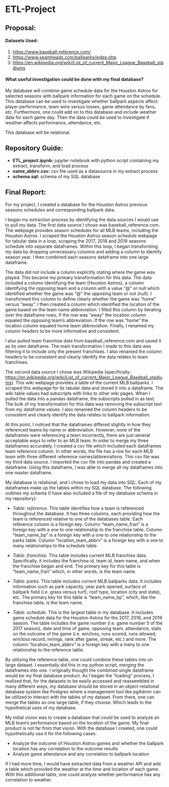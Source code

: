 # ETL-Project

## Proposal: 

#### Datasets Used:
1. https://www.baseball-reference.com/
2. https://www.seamheads.com/ballparks/index.php
3. https://en.wikipedia.org/wiki/List_of_current_Major_League_Baseball_stadiums

#### What useful investigation could be done with my final database?
My database will combine game schedule data for the Houston Astros for selected seasons with ballpark information for each game on the schedule. This database can be used to investigate whether ballpark aspects affect: player performance, team wins versus losses, game attendance by fans, etc. Furthermore, one could add on to this database and include weather data for each game day. Then the data could be used to investigate if weather affects performance, attendance, etc.

This database will be relational.

## Repository Guide:
- **ETL_project.ipynb:** jupyter notebook with python script containing my extract, transform, and load process
- **name_abbrv.csv:** csv file used as a datasource in my extract process
- **schema.sql:** schema of my SQL database

## Final Report: 

For my project, I created a database for the Houston Astros previous seasons schedules and corresponding ballpark data. 

I began my extraction process by identifying the data sources I would use to pull my data. The first data source I chose was baseball_reference.com. The webpage provides season schedules for all MLB teams, including the Houston Astros. I scraped the Houston Astros season schedule webpage for tabular data in a loop, scraping the 2017, 2018 and 2019 seasons schedule into separate dataframes. Within this loop, I began transforming my data by dropping unnecessary columns and adding a column to identify season year. I then combined each seasons dataframe into one large dataframe. 

The data did not include a column explicitly stating where the game was played. This became my primary transformation for this data. The data included a column identifying the team (Houston Astros), a column identifying the opposing team and a column with a value “@” or null which identified whether the game was “@” the opposing team or not (null). I transformed this column to define clearly whether the game was “home” versus “away”. I then created a column which identified the location of the game based on the team name abbreviation. I filled this column by iterating over the dataframe rows, if the row was “away” the location column equaled the opposing team’s abbreviation. If the row was “home” the location column equaled home team abbreviation. Finally, I renamed my column headers to be more informative and consistent. 

I also pulled team franchise data from baseball_reference.com and saved it as its own dataframe. The main transformation I made to this data was filtering it to include only the present franchises. I also renamed the column headers to be consistent and clearly identify the data relates to team franchises.

The second data source I chose was Wikipedia (specifically: https://en.wikipedia.org/wiki/List_of_current_Major_League_Baseball_stadiums). This wiki webpage provides a table of the current MLB ballparks. I scraped this webpage for its tabular data and stored it into a dataframe. The wiki table values had subscripts with links to other wiki pages. When I pulled the data into a pandas dataframe, the subscripts pulled in as text. The bulk of my transformation for this data was removing the subscript text from my dataframe values. I also renamed the column headers to be consistent and clearly identify the data relates to ballpark information. 

At this point, I noticed that the dataframes differed slightly in how they referenced teams by name or abbreviation. However, none of the dataframes were referencing a team incorrectly, there are just several acceptable ways to refer to an MLB team. In order to merge my three dataframes accurately, I created a csv file which included each dataframes team reference column. In other words, the file has a row for each MLB team with three different reference names/abbreviations. This csv file was my third data source. I imported the csv file into pandas and created a dataframe. Using this dataframe, I was able to merge all my dataframes into one master dataframe. 

My database is relational, and I chose to load my data into SQL. Each of my dataframes make up the tables within my SQL database. The following outlines my schema (I have also included a file of my database schema in my repository):

- *Table: reference.* This table identifies how a team is referenced throughout the database. It has three columns, each providing how the team is referenced relative to one of the databases table. Each reference column is a foreign key. Column “team_name_fran” is a foreign key with a one to one relationship to the franchise table. Column “team_name_bp” is a foreign key with a one to one relationship to the parks table. Column “location_team_abbrv” is a foreign key with a one to many relationships to the schedule table.

- *Table: franchise.* This table includes current MLB franchise data. Specifically, it includes the franchise id, team id, team name, and when the franchise began and end. The primary key for this table is “team_name_fran” which, in other words, is the team name. 

- *Table: parks.* This table includes current MLB ballparks data. It includes information such as park capacity, year park opened, surface of ballpark field (i.e. grass versus turf), roof type, location (city and state), etc. The primary key for this table is “team_name_bp”, which, like the franchise table, is the team name. 

- *Table: schedule.* This is the largest table in my database. It includes game schedule data for the Houston Astros for the 2017, 2018, and 2019 season. The table includes the game number (i.e. game number 5 of the 2017 season), date and time of game, opposing team, attendance, stats on the outcome of the game (i.e. win/loss, runs scored, runs allowed, win/loss record, innings, rank after game, streak, etc.) and more. The column “location_team_abbrv” is a foreign key with a many to one relationship to the reference table. 

By utilizing the reference table, one could combine these tables into on large dataset. I essentially did this in my python script, merging the dataframes into one. I originally thought the combined single dataframe would be my final database product. As I began the “loading” process, I realized that, for the datasets to be easily accessed and reassembled in many different ways, my database should be stored in an object-relational database system like Postgres where a management tool like pgAdmin can be utilized to interact with the tables of my dataset. From there, one can merge the tables as one large table, if they choose. Which leads to the hypothetical uses of my database.

My initial vision was to create a database that could be used to analyze an MLB team’s performance based on the location of the game. My final product is not far from that vision. With the database I created, one could hypothetically use it for the following cases:
- Analyze the outcome of Houston Astros games and whether the ballpark location has any correlation to the outcome results
- Analyze game attendance and any correlation to ballpark location 

If I had more time, I would have extracted data from a weather API and add a table which provided the weather at the time and location of each game. With this additional table, one could analyze whether performance has any correlation to weather. 
